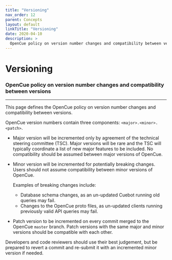 ```yaml
---
title: "Versioning"
nav_order: 12
parent: Concepts
layout: default
linkTitle: "Versioning"
date: 2020-04-10
description: >
  OpenCue policy on version number changes and compatibility between versions
---
```


# Versioning

### OpenCue policy on version number changes and compatibility between versions

---

This page defines the OpenCue policy on version number changes and compatibility between versions.

OpenCue version numbers contain three components: `<major>.<minor>.<patch>`.

- Major version will be incremented only by agreement of the technical steering committee (TSC).
  Major versions will be rare and the TSC will typically coordinate a list of new major features
  to be included. No compatibility should be assumed between major versions of OpenCue.

- Minor version will be incremented for potentially breaking changes. Users should not assume
  compatibility between minor versions of OpenCue.
  
  Examples of breaking changes include:
  - Database schema changes, as an un-updated Cuebot running old queries may fail.
  - Changes to the OpenCue proto files, as un-updated clients running previously valid API
    queries may fail.
   
- Patch version to be incremented on every commit merged to the OpenCue `master` branch.
  Patch versions with the same major and minor versions should be compatible with each other.
  
Developers and code reviewers should use their best judgement, but be prepared to revert a
commit and re-submit it with an incremented minor version if needed.

